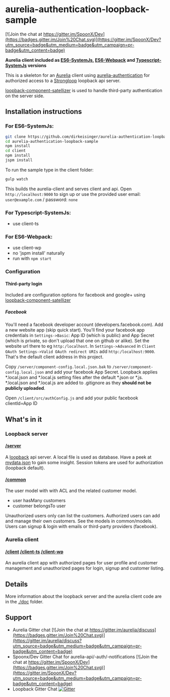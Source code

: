 # aurelia-authentication-loopback-sample

[![Join the chat at https://gitter.im/SpoonX/Dev](https://badges.gitter.im/Join%20Chat.svg)](https://gitter.im/SpoonX/Dev?utm_source=badge&utm_medium=badge&utm_campaign=pr-badge&utm_content=badge)

**Aurelia client included as [ES6-SystemJs](/client), [ES6-Webpack](/client-wp) and [Typescript-SystemJs](/client-ts) versions**

This is a skeleton for an [Aurelia](http://aurelia.io/) client using [aurelia-authentication](https://github.com/SpoonX/aurelia-authentication) for authorized access to a [Strongloop](http://loopback.io/) loopback api server.

[loopback-component-satellizer](https://www.npmjs.com/package/loopback-component-satellizer) is used to handle third-party authentication on the server side.

## Installation instructions

### For ES6-SystemJs:

```sh
git clone https://github.com/dirkeisinger/aurelia-authentication-loopback-sample
cd aurelia-authentication-loopback-sample
npm install
cd client
npm install
jspm install
```

To run the sample type in the client folder:

```sh
gulp watch
```

This builds the aurelia-client and serves client and api. Open `http://localhost:9000` to sign up or use the provided user email: `user@example.com` / password: `none`


### For Typescript-SystemJs:

- use client-ts

### For ES6-Webpack:

- use client-wp
- no 'jspm install' naturally
- run with `npm start`

### Configuration

#### Third-party login

Included are configuration options for facebook and google+ using [loopback-component-satellizer](https://www.npmjs.com/package/loopback-component-satellizer)

##### Facebook

You'll need a facebook developer account (developers.facebook.com). Add a new website app (skip quick start).
You'll find your facebook app credentials in `Settings->Basic`: App ID (which is public) and App Secret (which is private, so don't upload that one on github or alike). Set the website url there to eg `http:/localhost`. In `Settings->Advanced` in `Client OAuth Settings->Valid OAuth redirect URIs` add `http:/localhost:9000`. That's the default client address in this project.

Copy `/server/component-config.local.json.bak` to `/server/component-config.local.json` and add your facebook App Secret. Loopback applies *.local.json and *.local.js setting files after the default *.json or *.js. *.local.json and *.local.js are added to .gitignore as they **should not be publicly uploaded**.

Open `/client/src/authConfig.js` and add your public facebook clientId=App ID

## What's in it

### Loopback server

#### [/server](/server)

A [loopback](https://docs.strongloop.com/display/public/LB/LoopBack) api server. A local file is used as database. Have a peek at [mydata.json](mydata.json) to gain some insight. Session tokens are used for authorization (loopback default).

#### [/common](/common)

The user model with with ACL and the related customer model.

- user hasMany customers
- customer belongsTo user

Unauthorized users only can list the customers. Authorized users can add and manage their own customers. See the models in common/models.
Users can signup & login with emails or third-party providers (facebook).

### Aurelia client

#### [/client](/client) [/client-ts](/client-ts)  [/client-wp](/client-wp)

An aurelia client app with authorized pages for user profile and customer management and unauthorized pages for login, signup and customer listing.

## Details

More information about the loopback server and the aurelia client code are in the [./doc](./doc) folder.

## Support

- Aurelia Gitter chat [![Join the chat at https://gitter.im/aurelia/discuss](https://badges.gitter.im/Join%20Chat.svg)](https://gitter.im/aurelia/discuss?utm_source=badge&utm_medium=badge&utm_campaign=pr-badge&utm_content=badge)
- Spoonx/Dev Gitter Chat for aurelia-api/-auth/-notifications [![Join the chat at https://gitter.im/SpoonX/Dev](https://badges.gitter.im/Join%20Chat.svg)](https://gitter.im/SpoonX/Dev?utm_source=badge&utm_medium=badge&utm_campaign=pr-badge&utm_content=badge)
- Loopback Gitter Chat [![Gitter](https://badges.gitter.im/Join%20Chat.svg)](https://gitter.im/strongloop/loopback?utm_source=badge&utm_medium=badge&utm_campaign=pr-badge&utm_content=badge)
